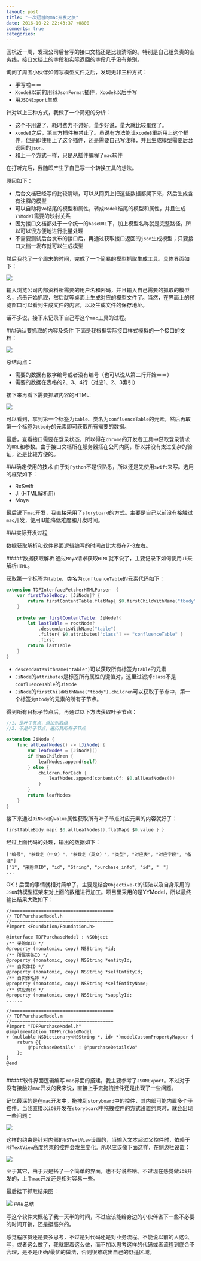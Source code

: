 ```yaml
---
layout: post
title: "一次短暂的mac开发之旅"
date: 2016-10-22 22:43:37 +0800
comments: true
categories: 
---
```

回杭近一周，发现公司后台写的接口文档还是比较清晰的。特别是自己组负责的业务线，接口文档上的字段和实际返回的字段几乎没有差别。

询问了周围小伙伴如何写模型文件之后，发现无非三种方式：

- 手写啦＝＝
- `Xcode8`以前的用`ESJsonFormat`插件，`Xcode8`以后手写
- 用`JSONExport`生成

针对以上三种方式，我做了一个简短的分析：

- 这个不用说了，耗时费力不讨好。量少好说，量大就比较蛋疼了。
- `xcode8`之后，第三方插件被禁止了。虽说有方法能让`xcode8`重新用上这个插件，但是即使用上了这个插件，还是需要自己写注释，并且生成模型需要后台返回的`json`。
- 和上一个方式一样，只是从插件编程了`mac`软件

在打听完后，我随即产生了自己写一个转换工具的想法。

原因如下：

- 后台文档已经写的比较清晰，可以从网页上把这些数据都爬下来，然后生成含有注释的模型
- 可以自动将`Vo`结尾的模型和属性，转成`Model`结尾的模型和属性，并且生成`YYModel`需要的映射关系
- 因为接口文档都处于一个统一的`baseURL`下，加上模型名称就是完整路径，所以可以很方便地进行批量处理
-  不需要测试后台发布的接口后，再通过获取接口返回的`json`生成模型；只要接口文档一发布就可以生成模型
<!--more-->
然后我花了一个周末的时间，完成了一个简易的模型抓取生成工具。具体界面如下：<br>


![](/images/2016-10-30fetcher.png)

输入浏览公司内部资料所需要的用户名和密码，并且输入自己需要的抓取的模型名，点击开始抓取，然后就等桌面上生成对应的模型文件了。当然，在界面上的预览窗口可以看到生成文件的内容，以及生成文件的保存地址。

话不多说，接下来记录下自己写这个`mac`工具的过程。

###确认要抓取的内容及条件
下面是我根据实际接口样式模拟的一个接口的文档：<br>

![](/images/2016-10-30.png)

总结两点：

- 需要的数据有数字编号或者没有编号（也可以说从第二行开始＝＝）
- 需要的数据在表格的2、3、4行（对应1、2、3索引）

接下来再看下需要抓取内容的HTML:<br>

![](/images/2016-10-30xpath.png)

可以看到，拿到第一个标签为`table`、类名为`confluenceTable`的元素，然后再取第一个标签为`tbody`的元素即可获取所有需要的数据。

最后，查看接口需要在登录状态，所以得在`chrome`的开发者工具中获取登录请求的`URL`和参数。由于接口文档所在服务器搭在公司内网，所以并没有太过复杂的验证，还是比较方便的。

###确定使用的技术
由于对`Python`不是很熟悉，所以还是先使用`swift`来写。选用的框架如下：

- RxSwift
- Ji (HTML解析用)
- Moya

最后说下`mac`开发，我直接采用了`storyboard`的方式。主要是自己以前没有接触过`mac`开发，使用IB能降低难度和开发时间。

###实际开发过程

数据获取解析和软件界面逻辑编写的时间占比大概在7-3左右。<br>

#####数据获取解析
通过`Moya`请求获取`HTML`就不说了，主要记录下如何使用`Ji`来解析`HTML`。
 
获取第一个标签为`table`、类名为`confluenceTable`的元素代码如下：
 
```swift
extension TDFInterfaceFetcherHTMLParser  {
    var firstTableBody: [JiNode]? {
        return firstContentTable.flatMap{ $0.firstChildWithName("tbody")?.children }
    }
    
    private var firstContentTable: JiNode?{
        let lastTable = rootNode?
            .descendantsWithName("table")
            .filter{ $0.attributes["class"] == "confluenceTable" }
            .first
        return lastTable
    }
}
```
 
- `descendantsWithName("table")`可以获取所有标签为`table`的元素
- `JiNode`的`attributes`是标签所有属性的键值对，这里过滤掉`class`不是`confluenceTable`的`JiNode`
- `JiNode`的`firstChildWithName("tbody").children`可以获取子节点中，第一个标签为`tbody`的元素的所有子节点。

得到所有目标子节点后，再通过以下方法获取叶子节点：

```swift
//1、是叶子节点，添加到数组
//2、不是叶子节点，遍历其所有子节点

extension JiNode {
    func allLeafNodes() -> [JiNode] {
        var leafNodes = [JiNode]()
        if !hasChildren {
            leafNodes.append(self)
        } else {
            children.forEach {
                leafNodes.append(contentsOf: $0.allLeafNodes())
            }
        }
        return leafNodes
    }
}
```

接下来通过`JiNode`的`value`属性获取所有叶子节点对应元素的内容就好了：

```swift
firstTableBody.map{ $0.allLeafNodes().flatMap{ $0.value } }
```

经过上面代码的处理，输出的数据如下：

```
["编号", "参数名（中文）", "参数名（英文）", "类型", "对应表", "对应字段", "备注"]
["1", "采购单ID", "id", "String", "purchase_info", "id", "　"]
...

```

OK！后面的事情就相对简单了，主要是结合`Objective-C`的语法以及自身采用的`JSON`转模型框架来对上面的数组进行加工。项目里采用的是YYModel，所以最终输出结果大致如下：

```objc
//======================================	
// TDFPurchaseModel.h 	
//======================================	
#import <Foundation/Foundation.h>	
	
@interface TDFPurchaseModel : NSObject	
/** 采购单ID */	
@property (nonatomic, copy) NSString *id;	
/** 所属实体ID */	
@property (nonatomic, copy) NSString *entityId;	
/** 自实体ID */	
@property (nonatomic, copy) NSString *selfEntityId;	
/** 自实体名称 */	
@property (nonatomic, copy) NSString *selfEntityName;	
/** 供应商Id */	
@property (nonatomic, copy) NSString *supplyId;
......

//======================================	
// TDFPurchaseModel.m 	
//======================================	
#import "TDFPurchaseModel.h"	
@implementation TDFPurchaseModel	
+ (nullable NSDictionary<NSString *, id> *)modelCustomPropertyMapper {	
	return @{	
		@"purchaseDetails" : @"purchaseDetailsVo"	
	};	
}	
@end


```
#####软件界面逻辑编写
`mac`界面的搭建，我主要参考了`JSONExport`。不过对于没有接触过`mac`开发的我来说，直接上手去拖拽控件还是出现了一些问题。

记忆最深的是在`mac`开发中，拖拽到`storyboard`中的控件，其内部可能内置多个子控件。当我直接以`iOS`开发在`storyboard`中拖拽控件的方式设置约束时，就会出现一些问题：

![](/images/Snip20161030_1.png)

这样的约束是针对内部的`NSTextView`设置的，当输入文本超过父控件时，依赖于`NSTextView`高度约束的控件会发生变化。所以应该像下面这样，在侧边栏设置：

![](/images/Snip20161030_3.png)

至于其它，由于只是搭了一个简单的界面，也不好说些啥。不过现在感觉做`iOS`开发的，上手`mac`开发还是相对容易一些。

最后挂下抓取结果图：

![](/images/2016-10-30result.png)
###总结

写这个软件大概花了我一天半的时间，不过应该能给身边的小伙伴省下一些不必要的时间开销，还是挺高兴的。<br>

感觉程序员还是要多思考，不过是对代码还是对业务流程。不能说以前的人这么写，或者这么做了，我就跟着这么做，而不加以思考这样的代码或者流程到底合不合理，是不是正确/最优的做法，否则很难跳出自己的舒适区域。




